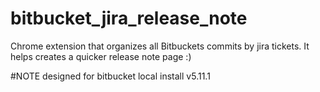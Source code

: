 # bitbucket_jira_release_note
Chrome extension that organizes all Bitbuckets commits by jira tickets. It helps creates a quicker release note page :)

#NOTE
designed for bitbucket local install v5.11.1
